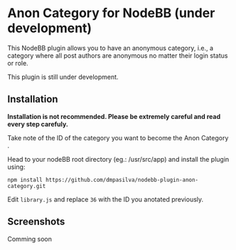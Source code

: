 # Anon Category for NodeBB (under development)

This NodeBB plugin allows you to have an anonymous category, i.e., a category where all post authors are anonymous no matter their login status or role.

This plugin is still under development.

## Installation

**Installation is not recommended. Please be extremely careful and read every step carefuly.**

Take note of the ID of the category you want to become the Anon Category .  

Head to your nodeBB root directory (eg.: /usr/src/app) and install the plugin using:

    npm install https://github.com/dmpasilva/nodebb-plugin-anon-category.git
    
Edit `library.js` and replace `36` with the ID you anotated previously.

## Screenshots

Comming soon
